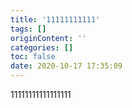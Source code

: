 ```yaml
---
title: '11111111111'
tags: []
originContent: ''
categories: []
toc: false
date: 2020-10-17 17:35:09
---
```


11111111111111111